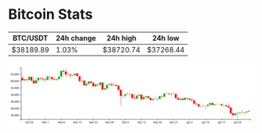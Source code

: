 # Bitcoin Stats

BTC/USDT|24h change|24h high|24h low|
|---|---|---|---|
|$38189.89|1.03%|$38720.74|$37268.44|

<img src="./chart.svg">
